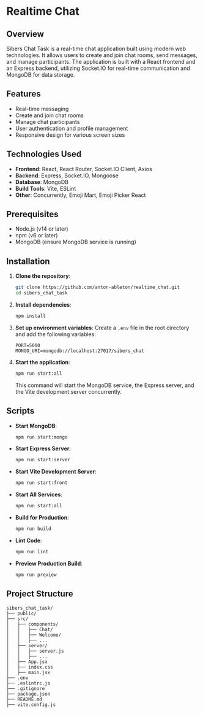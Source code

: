 # Realtime Chat

## Overview
Sibers Chat Task is a real-time chat application built using modern web technologies. It allows users to create and join chat rooms, send messages, and manage participants. The application is built with a React frontend and an Express backend, utilizing Socket.IO for real-time communication and MongoDB for data storage.

## Features
- Real-time messaging
- Create and join chat rooms
- Manage chat participants
- User authentication and profile management
- Responsive design for various screen sizes

## Technologies Used
- **Frontend**: React, React Router, Socket.IO Client, Axios
- **Backend**: Express, Socket.IO, Mongoose
- **Database**: MongoDB
- **Build Tools**: Vite, ESLint
- **Other**: Concurrently, Emoji Mart, Emoji Picker React

## Prerequisites
- Node.js (v14 or later)
- npm (v6 or later)
- MongoDB (ensure MongoDB service is running)

## Installation

1. **Clone the repository**:
   ```sh
   git clone https://github.com/anton-ableton/realtime_chat.git
   cd sibers_chat_task


2. **Install dependencies**:
   ```sh
   npm install
   ```

3. **Set up environment variables**:
   Create a `.env` file in the root directory and add the following variables:
   ```env
   PORT=5000
   MONGO_URI=mongodb://localhost:27017/sibers_chat
   ```

4. **Start the application**:
   ```sh
   npm run start:all
   ```
   This command will start the MongoDB service, the Express server, and the Vite development server concurrently.

## Scripts

- **Start MongoDB**:
  ```sh
  npm run start:mongo
  ```

- **Start Express Server**:
  ```sh
  npm run start:server
  ```

- **Start Vite Development Server**:
  ```sh
  npm run start:front
  ```

- **Start All Services**:
  ```sh
  npm run start:all
  ```

- **Build for Production**:
  ```sh
  npm run build
  ```

- **Lint Code**:
  ```sh
  npm run lint
  ```

- **Preview Production Build**:
  ```sh
  npm run preview
  ```

## Project Structure

```
sibers_chat_task/
├── public/
├── src/
│   ├── components/
│   │   ├── Chat/
│   │   ├── Welcome/
│   │   ├── ...
│   ├── server/
│   │   ├── server.js
│   │   ├── ...
│   ├── App.jsx
│   ├── index.css
│   ├── main.jsx
├── .env
├── .eslintrc.js
├── .gitignore
├── package.json
├── README.md
├── vite.config.js
```

